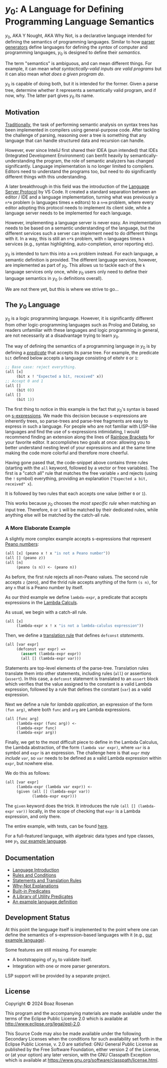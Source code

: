 # $y_0$: A Language for Defining Programming Language Semantics

$y_0$, AKA Y Nought, AKA Why Not, is a declarative language intended for defining the semantics of programming languages. Similar to how [parser generators](https://en.wikipedia.org/wiki/Comparison_of_parser_generators) define languages for defining the _syntax_ of computer and programming languages, $y_0$ is designed to define their _semantics_.

The term "semantics" is ambiguous, and can mean different things. For example, it can mean _what syntactically-valid inputs are valid programs_ but it can also mean _what does a given program do_.

$y_0$ is capable of doing both, but it is intended for the former. Given a parse tree, determine whether it represents a semantically valid program, and if now, why. The latter part gives $y_0$ its name.

## Motivation

[Traditionally](https://en.wikipedia.org/wiki/Compilers:_Principles,_Techniques,_and_Tools), the task of performing semantic analysis on syntax trees has been implemented in compilers using general-purpose code. After tackling the challenge of parsing, reasoning over a tree is something that any language that can handle structured data and recursion can handle.

However, ever since InteliJ first shared their IDEA (pun intended) that IDEs (Integrated Development Environment) can benfit heavily by semantically-understanding the program, the role of semantic analyzers has changed significantly. Language implementation is no longer limited to compilers. Editors need to understand the programs too, but need to do significantly different things with this understanding.

A later breakthrough in this field was the introduction of the [Language Server Protocol](https://microsoft.github.io/language-server-protocol/) by VS Code. It created a standard separation between an editor / IDE and a language implementation, turning what was previously a `n*m` problem (`n` languages times `m` editors) to a `n+m` problem, where every editor adopting this protocol needs to implement its client side, while a language server needs to be implemented for each language.

However, implementing a language server is never easy. An implementation needs to be based on a semantic understanding of the language, but the different services such a server can implement need to do different things with it. In a way, this is still an `n*k` problem, with `n` languages times `k` services (e.g., syntax highlighting, auto-completion, error reporting etc).

$y_0$ is intended to turn this into a `n+k` problem instead. For each language, a semantic definition is provided. The different language services, however, are implemented as part of $y_0$. This allows us to tackle each of the `k` language services only once, while $y_0$ users only need to define their language semantics in $y_0$ (`n` definitions overall).

We are not there yet, but this is where we strive to go...

## The $y_0$ Language

$y_0$ is a logic programming language. However, it is significantly different from other logic-programming languages such as Prolog and Datalog, so readers unfamiliar with these languages and logic programming in general, are not necessarily at a disadvantage trying to learn $y_0$.

The way of defining the semantics of a programming language in $y_0$ is by defining a [_predicate_](doc/hello.md#predicates) that accepts its parse tree. For example, the predicate `bit` defined below accepts a language consisting of eitehr `0` or `1`:

```clojure
;; Base case: reject everything.
(all [x]
     (bit x ! "Expected a bit, received" x))
;; Accept 0 and 1
(all []
     (bit 0))
(all []
     (bit 1))
```

The first thing to notice in this example is the fact that $y_0$'s syntax is based on [s-expressions](https://en.wikipedia.org/wiki/S-expression). We made this decision because s-expressions are inherently trees, so parse-trees and parse-tree fragments are easy to express in such a language. For people who are not familiar with LISP-like languages and find the use of s-expressions intimidating, I would recommend finding an extension along the lines of [Rainbow Brackets](https://marketplace.visualstudio.com/items?itemName=2gua.rainbow-brackets) for your favorite editor. It accomplishes two goals at once: allowing you to better understand nesting level of your expressions and at the same time making the code more colorful and therefore more cheerful.

Having gone pased that, the code-snippet above contains three rules (starting with the `all` keyword, followed by a vector or free variables). The first is a "catch all" rule that matches the free variable `x` and rejects (using the `!` symbol) everything, providing an explanation (`"Expected a bit, received" x`).

It is followed by two rules that each accepts one value (either `0` or `1`).

This works because $y_0$ chooses the _most specific rule_ when matching an input tree. Therefore, `0` or `1` will be matched by their dedicated rules, while anything else will be matched by the catch-all rule.

### A More Elaborate Example

A slightly more complex example accepts s-expressions that represent [Peano numbers](https://en.wikipedia.org/wiki/Peano_axioms):

```clojure
(all [x] (peano x ! x "is not a Peano number"))
(all [] (peano z))
(all [n]
     (peano (s n)) <- (peano n))
```

As before, the first rule rejects all non-Peano values. The second rule accepts `z` (zero), and the thrid rule accepts anything of the form `(s n)`, for any `n` that is a Peano number by itself.

As our third example we define `lambda-expr`, a predicate that accepts expressions in the [Lambda Calculs](https://en.wikipedia.org/wiki/Lambda_calculus).

As usual, we begin with a catch-all rule.

```clojure
(all [x]
     (lambda-expr x ! x "is not a lambda-calulus expression"))
```

Then, we define a [translation rule](doc/statements.md) that defines `defconst` _statements_.

```clojure
(all [var expr]
     (defconst var expr) =>
       (assert (lambda-expr expr))
       (all [] (lambda-expr var)))
```

Statements are top-level elements of the parse-tree. Translation rules translate them into other statements, including rules (`all`) or assertions (`assert`). In this case, a `defconst` statement is translated to an `assert` block which verifies that the value assigned to the constant is a valid Lambda expression, followed by a rule that defines the constant (`var`) as a valid expression.

Next we define a rule for _lambda application_, an expression of the form `(fun arg)`, where both `func` and `arg` are Lambda expressions.

```clojure
(all [func arg]
     (lambda-expr (func arg)) <-
     (lambda-expr func)
     (lambda-expr arg))
```

Finally, we get to the most difficult piece to define in the Lambda Calculus, the Lambda abstraction, of the form `(lambda var expr)`, where `var` is a symbol and `expr` is an expression. The challenge here is that `expr` _may include `var`_, so `var` needs to be defined as a valid Lambda expression within `expr`, but nowhere else.

We do this as follows:

```clojure
(all [var expr]
     (lambda-expr (lambda var expr)) <-
     (given (all [] (lambda-expr var))
            (lambda-expr expr)))
```

The `given` keyword does the trick. It introduces the rule `(all [] (lambda-expr var))` locally, in the scope of checking that `expr` is a Lambda expression, and only there.

The entire example, with tests, can be found [here](doc/conditions.md#example-the-lambda-calculus).

For a full-featured language, with algebraic data types and type classes, see $y_1$, [our example language](doc/y1.md).

## Documentation

*   [Language Introduction](doc/hello.md)
*   [Rules and Conditions](doc/conditions.md)
*   [Statements and Translation Rules](doc/statements.md)
*   [Why-Not Explanations](doc/why-not.md)
*   [Built-in Predicates](doc/builtins.md)
*   [A Library of Utility Predicates](doc/util.md)
*   [An example language definition](doc/y1.md)

## Development Status

At this point the language itself is implemented to the point where one can define the semantics of s-expression-based languages with it (e.g., [our example language](doc/y1.md)).

Some features are still missing. For example:

*   A bootstrapping of $y_0$ to validate itself.
*   Integration with one or more parser generators.

LSP support will be provided by a separate project.

## License

Copyright © 2024 Boaz Rosenan

This program and the accompanying materials are made available under the
terms of the Eclipse Public License 2.0 which is available at
http://www.eclipse.org/legal/epl-2.0.

This Source Code may also be made available under the following Secondary
Licenses when the conditions for such availability set forth in the Eclipse
Public License, v. 2.0 are satisfied: GNU General Public License as published by
the Free Software Foundation, either version 2 of the License, or (at your
option) any later version, with the GNU Classpath Exception which is available
at https://www.gnu.org/software/classpath/license.html.
